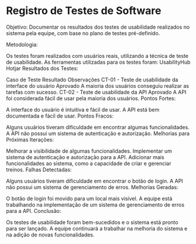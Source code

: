 # Registro de Testes de Software

Objetivo: Documentar os resultados dos testes de usabilidade realizados no sistema pela equipe, com base no plano de testes pré-definido.

Metodologia:

Os testes foram realizados com usuários reais, utilizando a técnica de teste de usabilidade.
As ferramentas utilizadas para os testes foram:
UsabilityHub
Hotjar
Resultados dos Testes:

Caso de Teste	Resultado	Observações
CT-01 - Teste de usabilidade da interface do usuário	Aprovado	A maioria dos usuários conseguiu realizar as tarefas com sucesso.
CT-02 - Teste de usabilidade da API	Aprovado	A API foi considerada fácil de usar pela maioria dos usuários.
Pontos Fortes:

A interface do usuário é intuitiva e fácil de usar.
A API está bem documentada e fácil de usar.
Pontos Fracos:

Alguns usuários tiveram dificuldade em encontrar algumas funcionalidades.
A API não possui um sistema de autenticação e autorização.
Melhorias para Próximas Iterações:

Melhorar a visibilidade de algumas funcionalidades.
Implementar um sistema de autenticação e autorização para a API.
Adicionar mais funcionalidades ao sistema, como a capacidade de criar e gerenciar treinos.
Falhas Detectadas:

Alguns usuários tiveram dificuldade em encontrar o botão de login.
A API não possui um sistema de gerenciamento de erros.
Melhorias Geradas:

O botão de login foi movido para um local mais visível.
A equipe está trabalhando na implementação de um sistema de gerenciamento de erros para a API.
Conclusão:

Os testes de usabilidade foram bem-sucedidos e o sistema está pronto para ser lançado. A equipe continuará a trabalhar na melhoria do sistema e na adição de novas funcionalidades.
